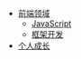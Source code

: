 * [前端领域](frontend/frontend.md)
  * [JavaScript](frontend/JavaScript/)
  * [框架开发](frontend/framework/framework.md)
* [个人成长](grow/grow.md)
